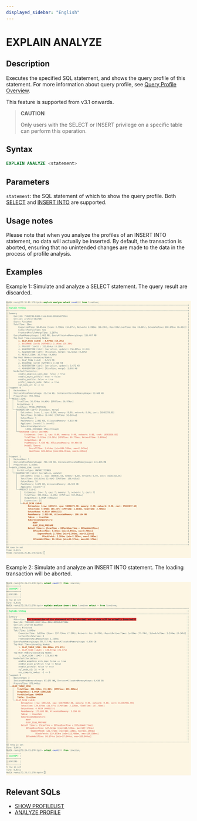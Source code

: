 ```yaml
---
displayed_sidebar: "English"
---
```


# EXPLAIN ANALYZE

## Description

Executes the specified SQL statement, and shows the query profile of this statement. For more information about query profile, see [Query Profile Overview](../../../administration/query_profile_overview.md).

This feature is supported from v3.1 onwards.

> **CAUTION**
>
> Only users with the SELECT or INSERT privilege on a specific table can perform this operation.

## Syntax

```SQL
EXPLAIN ANALYZE <statement>
```

## Parameters

`statement`: the SQL statement of which to show the query profile. Both [SELECT](../data-manipulation/SELECT.md) and [INSERT INTO](../data-manipulation/INSERT.md) are supported.

## Usage notes

Please note that when you analyze the profiles of an INSERT INTO statement, no data will actually be inserted. By default, the transaction is aborted, ensuring that no unintended changes are made to the data in the process of profile analysis.

## Examples

Example 1: Simulate and analyze a SELECT statement. The query result are discarded.

![img](../../../assets/Profile/text_based_explain_analyze_select.jpeg)

Example 2: Simulate and analyze an INSERT INTO statement. The loading transaction will be aborted.

![img](../../../assets/Profile/text_based_explain_analyze_insert.jpeg)

## Relevant SQLs

- [SHOW PROFILELIST](./SHOW_PROFILELIST.md)
- [ANALYZE PROFILE](./EXPLAIN_ANALYZE.md)
